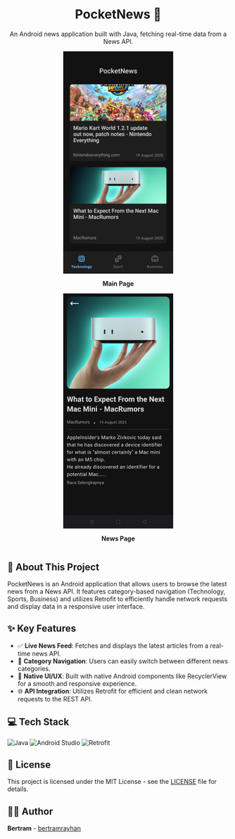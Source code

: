 <h1 align="center">PocketNews 📰</h1>
<p align="center">An Android news application built with Java, fetching real-time data from a News API.</p>

<div align="center">
  <div style="display: flex;flex-direction: column;align-items:center;">
    <img src="https://raw.githubusercontent.com/bertramrayhan/PocketNews/main/demo/main-page.jpg" width="250px" alt="Main Page"/>
    <p><b>Main Page</b></p>
  </div>
  
  <div style="display: flex;flex-direction: column;align-items:center;">
    <img src="https://raw.githubusercontent.com/bertramrayhan/PocketNews/main/demo/news-page.jpg" width="250px" alt="News Page"/>
    <p><b>News Page</b></p>
  </div>
</div>


## 💫 About This Project

PocketNews is an Android application that allows users to browse the latest news from a News API. It features category-based navigation (Technology, Sports, Business) and utilizes Retrofit to efficiently handle network requests and display data in a responsive user interface.


## ✨ Key Features

- ✅ **Live News Feed**: Fetches and displays the latest articles from a real-time news API.
- 📂 **Category Navigation**: Users can easily switch between different news categories.
- 📱 **Native UI/UX**: Built with native Android components like RecyclerView for a smooth and responsive experience.
- 🌐 **API Integration**: Utilizes Retrofit for efficient and clean network requests to the REST API.


## 💻 Tech Stack

![Java](https://img.shields.io/badge/java-%23ED8B00.svg?style=for-the-badge&logo=openjdk&logoColor=white )
![Android Studio](https://img.shields.io/badge/Android%20Studio-3DDC84.svg?style=for-the-badge&logo=android-studio&logoColor=white )
![Retrofit](https://img.shields.io/badge/Retrofit-e63946?style=for-the-badge&logo=square&logoColor=white )

## 📄 License

This project is licensed under the MIT License - see the [LICENSE](LICENSE) file for details.

## 👨‍💻 Author

**Bertram** - [bertramrayhan](https://github.com/bertramrayhan)